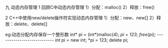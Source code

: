 九 动态内存管理
1 回顾C中动态内存管理
1）分配：malloc()
2）释放：free()

2 C++中使用new/delete操作符实现动态内存管理
1）分配：new、new[]
2）释放：delete、delete[]

eg:动态分配内存保存一个整形数
	int* pi = (int*)malloc(4);
	*pi = 123;
	free(pi);
	---------------------------
	int* pi = new int;
	*pi = 123;
	delete pi;
